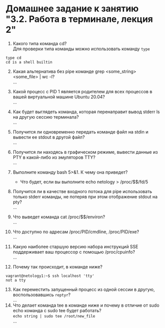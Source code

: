 
# Домашнее задание к занятию "3.2. Работа в терминале, лекция 2"

1. Какого типа команда cd?  
Для проверки типа команды можно использовать команду `type`  
```
type cd
cd is a shell builtin
```
2. Какая альтернатива без pipe команде grep <some_string> <some_file> | wc -l?  
...  
3. Какой процесс с PID 1 является родителем для всех процессов в вашей виртуальной машине Ubuntu 20.04?  
...  
4. Как будет выглядеть команда, которая перенаправит вывод stderr ls на другую сессию терминала?  
...  
5. Получится ли одновременно передать команде файл на stdin и вывести ее stdout в другой файл?  
...  
6. Получится ли находясь в графическом режиме, вывести данные из PTY в какой-либо из эмуляторов TTY?  
...  
7. Выполните команду bash 5>&1. К чему она приведет?  
    - Что будет, если вы выполните echo netology > /proc/$$/fd/5  

8. Получится ли в качестве входного потока для pipe использовать только stderr команды, не потеряв при этом отображение stdout на pty?  
...  
9. Что выведет команда cat /proc/$$/environ?  
...  
10. Что доступно по адресам /proc/PID/cmdline, /proc/PID/exe?  
...  
11. Какую наиболее старшую версию набора инструкций SSE поддерживает ваш процессор с помощью /proc/cpuinfo?  
...  
12. Почему так происходит, в команде ниже?  
```
vagrant@netology1:~$ ssh localhost 'tty'  
not a tty  
```
13. Как переместить запущенный процесс из одной сессии в другую, воспользовавшись `reptyr`?  
...  
14. Что делает команда tee в команде ниже и почему в отличие от sudo echo команда с sudo tee будет работать?  
`echo string | sudo tee /root/new_file`  
...  
